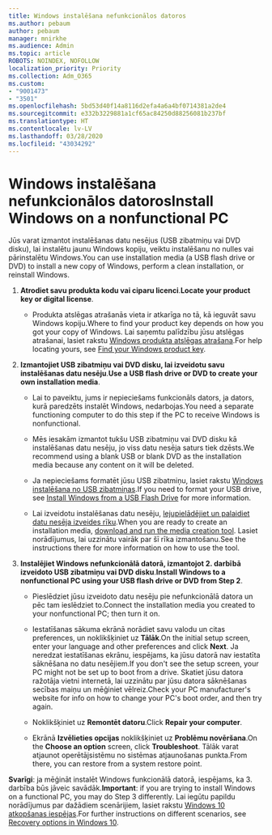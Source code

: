 ```yaml
---
title: Windows instalēšana nefunkcionālos datoros
ms.author: pebaum
author: pebaum
manager: mnirkhe
ms.audience: Admin
ms.topic: article
ROBOTS: NOINDEX, NOFOLLOW
localization_priority: Priority
ms.collection: Adm_O365
ms.custom:
- "9001473"
- "3501"
ms.openlocfilehash: 5bd53d40f14a8116d2efa4a6a4bf0714381a2de4
ms.sourcegitcommit: e332b3229881a1cf65ac84250d88256081b237bf
ms.translationtype: HT
ms.contentlocale: lv-LV
ms.lasthandoff: 03/28/2020
ms.locfileid: "43034292"
---
```

# <a name="install-windows-on-a-nonfunctional-pc"></a><span data-ttu-id="5116f-102">Windows instalēšana nefunkcionālos datoros</span><span class="sxs-lookup"><span data-stu-id="5116f-102">Install Windows on a nonfunctional PC</span></span>

<span data-ttu-id="5116f-103">Jūs varat izmantot instalēšanas datu nesējus (USB zibatmiņu vai DVD disku), lai instalētu jaunu Windows kopiju, veiktu instalēšanu no nulles vai pārinstalētu Windows.</span><span class="sxs-lookup"><span data-stu-id="5116f-103">You can use installation media (a USB flash drive or DVD) to install a new copy of Windows, perform a clean installation, or reinstall Windows.</span></span>

1. <span data-ttu-id="5116f-104">**Atrodiet savu produkta kodu vai ciparu licenci**.</span><span class="sxs-lookup"><span data-stu-id="5116f-104">**Locate your product key or digital license**.</span></span>

    - <span data-ttu-id="5116f-105">Produkta atslēgas atrašanās vieta ir atkarīga no tā, kā ieguvāt savu Windows kopiju.</span><span class="sxs-lookup"><span data-stu-id="5116f-105">Where to find your product key depends on how you got your copy of Windows.</span></span> <span data-ttu-id="5116f-106">Lai saņemtu palīdzību jūsu atslēgas atrašanai, lasiet rakstu [Windows produkta atslēgas atrašana](https://support.microsoft.com/help/10749/windows-10-find-product-key).</span><span class="sxs-lookup"><span data-stu-id="5116f-106">For help locating yours, see [Find your Windows product key](https://support.microsoft.com/help/10749/windows-10-find-product-key).</span></span> 

2. <span data-ttu-id="5116f-107">**Izmantojiet USB zibatmiņu vai DVD disku, lai izveidotu savu instalēšanas datu nesēju**.</span><span class="sxs-lookup"><span data-stu-id="5116f-107">**Use a USB flash drive or DVD to create your own installation media**.</span></span>

    - <span data-ttu-id="5116f-108">Lai to paveiktu, jums ir nepieciešams funkcionāls dators, ja dators, kurā paredzēts instalēt Windows, nedarbojas.</span><span class="sxs-lookup"><span data-stu-id="5116f-108">You need a separate functioning computer to do this step if the PC to receive Windows is nonfunctional.</span></span>

    - <span data-ttu-id="5116f-109">Mēs iesakām izmantot tukšu USB zibatmiņu vai DVD disku kā instalēšanas datu nesēju, jo viss datu nesēja saturs tiek dzēsts.</span><span class="sxs-lookup"><span data-stu-id="5116f-109">We recommend using a blank USB or blank DVD as the installation media because any content on it will be deleted.</span></span>

    - <span data-ttu-id="5116f-110">Ja nepieciešams formatēt jūsu USB zibatmiņu, lasiet rakstu [Windows instalēšana no USB zibatmiņas](https://docs.microsoft.com/windows-hardware/manufacture/desktop/install-windows-from-a-usb-flash-drive).</span><span class="sxs-lookup"><span data-stu-id="5116f-110">If you need to format your USB drive, see [Install Windows from a USB Flash Drive](https://docs.microsoft.com/windows-hardware/manufacture/desktop/install-windows-from-a-usb-flash-drive) for more information.</span></span>

    - <span data-ttu-id="5116f-111">Lai izveidotu instalēšanas datu nesēju, [lejupielādējiet un palaidiet datu nesēja izveides rīku](https://www.microsoft.com/software-download/windows10).</span><span class="sxs-lookup"><span data-stu-id="5116f-111">When you are ready to create an installation media, [download and run the media creation tool](https://www.microsoft.com/software-download/windows10).</span></span> <span data-ttu-id="5116f-112">Lasiet norādījumus, lai uzzinātu vairāk par šī rīka izmantošanu.</span><span class="sxs-lookup"><span data-stu-id="5116f-112">See the instructions there for more information on how to use the tool.</span></span>

3. <span data-ttu-id="5116f-113">**Instalējiet Windows nefunkcionālā datorā, izmantojot 2. darbībā izveidoto USB zibatmiņu vai DVD disku**.</span><span class="sxs-lookup"><span data-stu-id="5116f-113">**Install Windows to a nonfunctional PC using your USB flash drive or DVD from Step 2**.</span></span>

    - <span data-ttu-id="5116f-114">Pieslēdziet jūsu izveidoto datu nesēju pie nefunkcionālā datora un pēc tam ieslēdziet to.</span><span class="sxs-lookup"><span data-stu-id="5116f-114">Connect the installation media you created to your nonfunctional PC; then turn it on.</span></span>

    - <span data-ttu-id="5116f-115">Iestatīšanas sākuma ekrānā norādiet savu valodu un citas preferences, un noklikšķiniet uz **Tālāk**.</span><span class="sxs-lookup"><span data-stu-id="5116f-115">On the initial setup screen, enter your language and other preferences and click **Next**.</span></span> <span data-ttu-id="5116f-116">Ja neredzat iestatīšanas ekrānu, iespējams, ka jūsu datorā nav iestatīta sāknēšana no datu nesējiem.</span><span class="sxs-lookup"><span data-stu-id="5116f-116">If you don't see the setup screen, your PC might not be set up to boot from a drive.</span></span> <span data-ttu-id="5116f-117">Skatiet jūsu datora ražotāja vietni internetā, lai uzzinātu par jūsu datora sāknēšanas secības maiņu un mēģiniet vēlreiz.</span><span class="sxs-lookup"><span data-stu-id="5116f-117">Check your PC manufacturer's website for info on how to change your PC's boot order, and then try again.</span></span>

    - <span data-ttu-id="5116f-118">Noklikšķiniet uz **Remontēt datoru**.</span><span class="sxs-lookup"><span data-stu-id="5116f-118">Click **Repair your computer**.</span></span>

    - <span data-ttu-id="5116f-119">Ekrānā **Izvēlieties opcijas** noklikšķiniet uz **Problēmu novēršana**.</span><span class="sxs-lookup"><span data-stu-id="5116f-119">On the **Choose an option** screen, click **Troubleshoot**.</span></span> <span data-ttu-id="5116f-120">Tālāk varat atjaunot operētājsistēmu no sistēmas atjaunošanas punkta.</span><span class="sxs-lookup"><span data-stu-id="5116f-120">From there, you can restore from a system restore point.</span></span>

<span data-ttu-id="5116f-121">**Svarīgi**: ja mēģināt instalēt Windows funkcionālā datorā, iespējams, ka 3. darbība būs jāveic savādāk.</span><span class="sxs-lookup"><span data-stu-id="5116f-121">**Important**: if you are trying to install Windows on a functional PC, you may do Step 3 differently.</span></span> <span data-ttu-id="5116f-122">Lai iegūtu papildu norādījumus par dažādiem scenārijiem, lasiet rakstu [Windows 10 atkopšanas iespējas](https://support.microsoft.com/help/12415/windows-10-recovery-options).</span><span class="sxs-lookup"><span data-stu-id="5116f-122">For further instructions on different scenarios, see [Recovery options in Windows 10](https://support.microsoft.com/help/12415/windows-10-recovery-options).</span></span>
